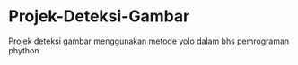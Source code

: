 # Projek-Deteksi-Gambar
Projek deteksi gambar menggunakan metode yolo dalam bhs pemrograman phython
